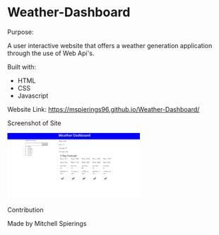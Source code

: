 # Weather-Dashboard

Purpose:

A user interactive website that offers a weather generation application through the use of Web Api's.

Built with:

- HTML
- CSS
- Javascript

Website Link: https://mspierings96.github.io/Weather-Dashboard/


Screenshot of Site

<img src="https://github.com/mspierings96/Weather-Dashboard/blob/main/images/weather-dashboard.jpg" width="300">


Contribution

Made by Mitchell Spierings
